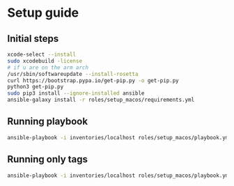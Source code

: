 # Setup guide

## Initial steps

```bash
xcode-select --install
sudo xcodebuild -license
# if u are on the arm arch
/usr/sbin/softwareupdate --install-rosetta
curl https://bootstrap.pypa.io/get-pip.py -o get-pip.py
python3 get-pip.py
sudo pip3 install --ignore-installed ansible
ansible-galaxy install -r roles/setup_macos/requirements.yml
```

## Running playbook

```bash
ansible-playbook -i inventories/localhost roles/setup_macos/playbook.yml --ask-become-pass
```

## Running only tags

```bash
ansible-playbook -i inventories/localhost roles/setup_macos/playbook.yml --ask-become-pass --tags "rollback-to-bash"
```

